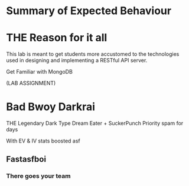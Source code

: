 # Summary of Expected Behaviour


# THE Reason for it all
This lab is meant to get students more accustomed to the technologies used in designing and implementing a RESTful API server.

Get Familiar with MongoDB

(LAB ASSIGNMENT)



# Bad Bwoy Darkrai

THE Legendary Dark Type
Dream Eater + SuckerPunch Priority spam for days

With EV & IV stats boosted asf
## Fastasfboi
### There goes your team


